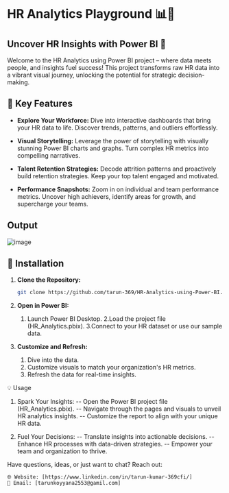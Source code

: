 # HR Analytics Playground 📊💼

## Uncover HR Insights with Power BI 🚀

Welcome to the HR Analytics using Power BI project – where data meets people, and insights fuel success! This project transforms raw HR data into a vibrant visual journey, unlocking the potential for strategic decision-making.

## 🌟 Key Features

- **Explore Your Workforce:** Dive into interactive dashboards that bring your HR data to life. Discover trends, patterns, and outliers effortlessly.

- **Visual Storytelling:** Leverage the power of storytelling with visually stunning Power BI charts and graphs. Turn complex HR metrics into compelling narratives.

- **Talent Retention Strategies:** Decode attrition patterns and proactively build retention strategies. Keep your top talent engaged and motivated.

- **Performance Snapshots:** Zoom in on individual and team performance metrics. Uncover high achievers, identify areas for growth, and supercharge your teams.

##  Output

![image](https://github.com/tarun-369/HR-Analytics-using-Power-BI/assets/101991015/20917603-9f8c-417d-bf99-f0f868d1ab4d)


## 🚀 Installation

1. **Clone the Repository:**

   ```bash
   git clone https://github.com/tarun-369/HR-Analytics-using-Power-BI.git```

2. **Open in Power BI:**
   1. Launch Power BI Desktop.
   2.Load the project file (HR_Analytics.pbix).
   3.Connect to your HR dataset or use our sample data.

3. **Customize and Refresh:**
   1. Dive into the data.
   2. Customize visuals to match your organization's HR metrics.
   3. Refresh the data for real-time insights.

💡 Usage

  1. Spark Your Insights:
       -- Open the Power BI project file (HR_Analytics.pbix).
       -- Navigate through the pages and visuals to unveil HR analytics insights.
       -- Customize the report to align with your unique HR data.

  2. Fuel Your Decisions:
       -- Translate insights into actionable decisions.
       -- Enhance HR processes with data-driven strategies.
       -- Empower your team and organization to thrive.


Have questions, ideas, or just want to chat? Reach out:

    🌐 Website: [https://www.linkedin.com/in/tarun-kumar-369cfi/]
    📧 Email: [tarunkoyyana2553@gamil.com]
